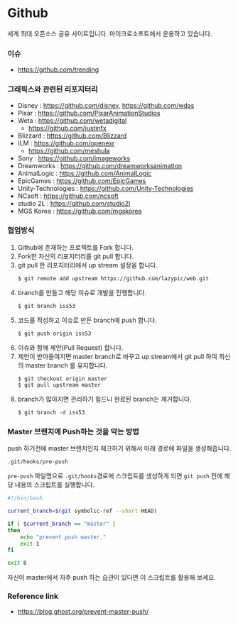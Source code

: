 # Github
세계 최대 오픈소스 공유 사이트입니다.
마이크로소프트에서 운용하고 있습니다.

### 이슈
- https://github.com/trending

### 그래픽스와 관련된 리포지터리
- Disney : https://github.com/disney, https://github.com/wdas
- Pixar : https://github.com/PixarAnimationStudios
- Weta : https://github.com/wetadigital
    - https://github.com/justinfx
- Blizzard : https://github.com/Blizzard
- ILM : https://github.com/openexr
    - https://github.com/meshula
- Sony : https://github.com/imageworks
- Dreamworks : https://github.com/dreamworksanimation
- AnimalLogic : https://github.com/AnimalLogic
- EpicGames : https://github.com/EpicGames
- Unity-Technologies : https://github.com/Unity-Technologies
- NCsoft : https://github.com/ncsoft
- studio 2L : https://github.com/studio2l
- MGS Korea : https://github.com/mgskorea

### 협업방식
1. Github에 존재하는 프로젝트를 Fork 합니다.
1. Fork한 자신의 리포지터리를 git pull 합니다.
1. git pull 한 리포지터리에서 up stream 설정을 합니다.
    ```
    $ git remote add upstream https://github.com/lazypic/web.git
    ```
1. branch를 만들고 해당 이슈로 개발을 진행합니다.
    ```
    $ git branch iss53
    ```
1. 코드를 작성하고 이슈로 만든 branch에 push 합니다.
    ```
    $ git push origin iss53
    ```
1. 이슈와 함께 제안(Pull Request) 합니다.
1. 제안이 받아들여지면 master branch로 바꾸고 up stream에서 git pull 하여 최신의 master branch 를 유지합니다.
    ```
    $ git checkout origin master
    $ git pull upstream master
    ```
1. branch가 많아지면 관리하기 힘드니 완료된 branch는 제거합니다.
    ```
    $ git branch -d iss53
    ```

### Master 브랜치에 Push하는 것을 막는 방법
push 하기전에 master 브랜치인지 체크하기 위해서 아래 경로에 파일을 생성해줍니다.

```
.git/hooks/pre-push
```

`pre-push` 파일명으로 `.git/hooks`경로에 스크립트를 생성하게 되면 `git push` 전에 해당 내용의 스크립트를 실행합니다.

```bash
#!/bin/bash

current_branch=$(git symbolic-ref --short HEAD)

if [ $current_branch == "master" ]
then
	echo "prevent push master."
	exit 1
fi

exit 0
```

자신이 master에서 자주 push 하는 습관이 있다면 이 스크립트를 활용해 보세요.

### Reference link
- https://blog.ghost.org/prevent-master-push/